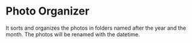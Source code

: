 # Photo Organizer
It sorts and organizes the photos in folders named after the year and the month. The photos will be renamed with the datetime.
